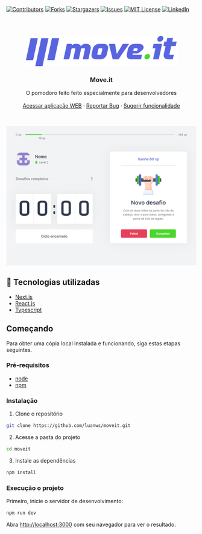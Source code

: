 [github-project]: https://github.com/luanws/moveit
[contributors-shield]: https://img.shields.io/github/contributors/luanws/moveit.svg?style=for-the-badge
[contributors-url]: https://github.com/luanws/moveit/graphs/contributors
[forks-shield]: https://img.shields.io/github/forks/luanws/moveit.svg?style=for-the-badge
[forks-url]: https://github.com/luanws/moveit/network/members
[stars-shield]: https://img.shields.io/github/stars/luanws/moveit.svg?style=for-the-badge
[stars-url]: https://github.com/luanws/moveit/stargazers
[issues-shield]: https://img.shields.io/github/issues/luanws/moveit.svg?style=for-the-badge
[issues-url]: https://github.com/luanws/moveit/issues
[license-shield]: https://img.shields.io/github/license/luanws/moveit.svg?style=for-the-badge
[license-url]: https://github.com/luanws/moveit/blob/master/LICENSE.txt
[linkedin-shield]: https://img.shields.io/badge/-LinkedIn-black.svg?style=for-the-badge&logo=linkedin&colorB=555
[linkedin-url]: https://www.linkedin.com/in/luanws/

[![Contributors][contributors-shield]][contributors-url]
[![Forks][forks-shield]][forks-url]
[![Stargazers][stars-shield]][stars-url]
[![Issues][issues-shield]][issues-url]
[![MIT License][license-shield]][license-url]
[![LinkedIn][linkedin-shield]][linkedin-url]

<br/>

<br />
<p align="center">
  <a href="https://github.com/luanws/moveit">
    <img src="public/logo-full.svg" alt="Logo" height="80">
  </a>

  <h3 align="center">Move.it</h3>

  <p align="center">
    O pomodoro feito feito especialmente para desenvolvedores
    <br />
    <br />
    <a href="https://github.com/luanws/moveit">Acessar aplicação WEB</a>
    ·
    <a href="https://github.com/luanws/moveit/issues">Reportar Bug</a>
    ·
    <a href="https://github.com/luanws/moveit/issues">Sugerir funcionalidade</a>
  </p>
</p>

<br>

![Screenshot](public/readme/screenshot.png)

## 🚀 Tecnologias utilizadas
- [Next.js](https://nextjs.org/)
- [React.js](https://reactjs.org/)
- [Typescript](https://www.typescriptlang.org/)

##  Começando

Para obter uma cópia local instalada e funcionando, siga estas etapas seguintes.

### Pré-requisitos

- [node](https://nodejs.org/)
- [npm](https://www.npmjs.com/get-npm)

### Instalação

1. Clone o repositório
```sh
git clone https://github.com/luanws/moveit.git
```

2. Acesse a pasta do projeto
```sh
cd moveit
```

3. Instale as dependências
```sh
npm install
```

### Execução o projeto

Primeiro, inicie o servidor de desenvolvimento:

```bash
npm run dev
```

Abra [http://localhost:3000](http://localhost:3000) com seu navegador para ver o resultado.